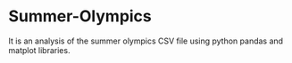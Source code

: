 # Summer-Olympics
It is an analysis of the summer olympics CSV file using python pandas and matplot libraries.
